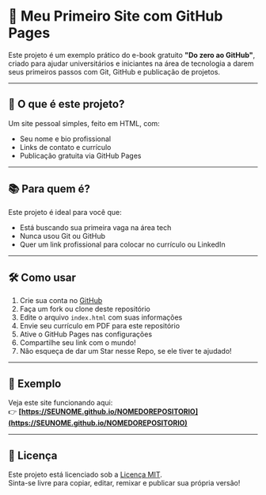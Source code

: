 # 🧠 Meu Primeiro Site com GitHub Pages

Este projeto é um exemplo prático do e-book gratuito **"Do zero ao GitHub"**, criado para ajudar universitários e iniciantes na área de tecnologia a darem seus primeiros passos com Git, GitHub e publicação de projetos.

---

## 🚀 O que é este projeto?

Um site pessoal simples, feito em HTML, com:
- Seu nome e bio profissional
- Links de contato e currículo
- Publicação gratuita via GitHub Pages

---

## 📚 Para quem é?

Este projeto é ideal para você que:
- Está buscando sua primeira vaga na área tech
- Nunca usou Git ou GitHub
- Quer um link profissional para colocar no currículo ou LinkedIn

---

## 🛠️ Como usar

1. Crie sua conta no [GitHub](https://github.com)
2. Faça um fork ou clone deste repositório
3. Edite o arquivo `index.html` com suas informações
4. Envie seu currículo em PDF para este repositório
5. Ative o GitHub Pages nas configurações
6. Compartilhe seu link com o mundo!
7. Nâo esqueça de dar um Star nesse Repo, se ele tiver te ajudado!

---

## 👀 Exemplo

Veja este site funcionando aqui:  
👉 **[https://SEUNOME.github.io/NOMEDOREPOSITORIO](https://SEUNOME.github.io/NOMEDOREPOSITORIO)**

---

## 📄 Licença

Este projeto está licenciado sob a [Licença MIT](LICENSE).  
Sinta-se livre para copiar, editar, remixar e publicar sua própria versão!

